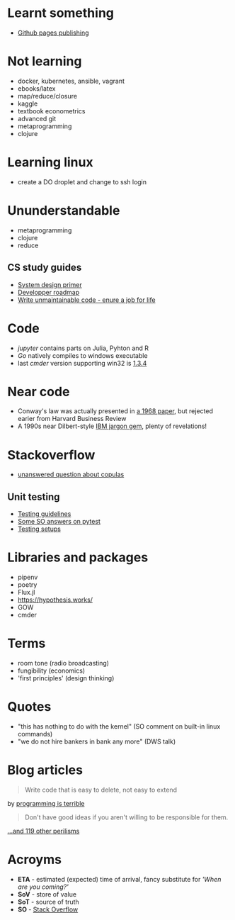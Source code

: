 Learnt something
================

- [Github pages publishing](https://blog.github.com/2016-12-09-publishing-with-github-pages-now-as-easy-as-1-2-3/)


Not learning
============

- docker, kubernetes, ansible, vagrant
- ebooks/latex
- map/reduce/closure
- kaggle
- textbook econometrics
- advanced git
- metaprogramming
- clojure

Learning linux
==============

- create a DO droplet and change to ssh login

Ununderstandable
================
- metaprogramming
- clojure
- reduce

CS study guides
---------------

- [System design primer](https://github.com/donnemartin/system-design-primer)
- [Developper roadmap](https://github.com/kamranahmedse/developer-roadmap)
- [Write unmaintainable code - enure a job for life](https://github.com/Droogans/unmaintainable-code)

Code
====

- *jupyter* contains parts on Julia, Pyhton and R
- *Go* natively compiles to windows executable
- last *cmder* version supporting win32 is [1.3.4](https://github.com/cmderdev/cmder/releases/tag/v1.3.4)

Near code
=========

- Conway's law was actually presented in [a 1968 paper](http://www.melconway.com/Home/Conways_Law.html), but rejected earier from Harvard Business Review
- A 1990s near Dilbert-style [IBM jargon gem](https://comlay.net/ibmjarg.pdf), plenty of revelations!


Stackoverflow
=============

- [unanswered question about copulas](https://stackoverflow.com/questions/51536478/simulation-of-t-copula-in-python)


Unit testing
------------

- [Testing guidelines](https://github.com/mini-kep/guidelines)
- [Some SO answers on pytest](https://stackoverflow.com/search?q=user%3A1758363+pytest)
- [Testing setups](https://github.com/Purgeable?utf8=%E2%9C%93&q=testing&type=&language=)



Libraries and packages
======================

- pipenv
- poetry
- Flux.jl
- <https://hypothesis.works/>
- GOW
- cmder


Terms
=====

- room tone (radio broadcasting)
- fungibility (economics) 
- 'first principles' (design thinking)

Quotes
======

- "this has nothing to do with the kernel" (SO comment on built-in linux commands)
- "we do not hire bankers in bank any more" (DWS talk)

Blog articles
=============

> Write code that is easy to delete, not easy to extend

by [programming is terrible](https://programmingisterrible.com/post/139222674273/write-code-that-is-easy-to-delete-not-easy-to#_=_) 

> Don't have good ideas if you aren't willing to be responsible for them. 

[...and 119 other perilisms](http://www.cs.yale.edu/homes/perlis-alan/quotes.html)

Acroyms
=======

- **ETA** - estimated (expected) time of arrival, fancy substitute for _'When are you coming?'_
- **SoV**  - store of value
- **SoT** - source of truth
- **SO** - [Stack Overflow](https://stackoverflow.com)
 
